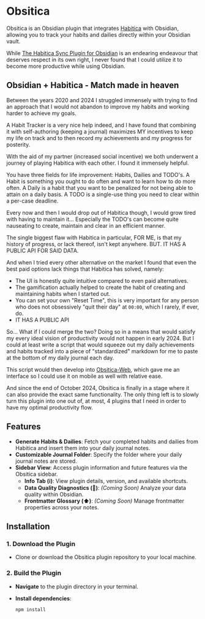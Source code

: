 # Obsitica

Obsitica is an Obsidian plugin that integrates [Habitica](https://habitica.com) with Obsidian, allowing you to track your habits and dailies directly within your Obsidian vault. 

While [The Habitica Sync Plugin for Obsidian](https://github.com/SuperChamp234/habitica-sync) is an endearing endeavour that deserves respect in its own right, I never found that I could utilize it to become more productive while using Obsidian.

## Obsidian + Habitica - Match made in heaven

Between the years 2020 and 2024 I struggled immensely with trying to find an approach that I would not abandon to improve my habits and working harder to achieve my goals.

A Habit Tracker is a very nice help indeed, and I have found that combining it with self-authoring (keeping a journal) maximizes MY incentives to keep my life on track and to then record my achievements and my progress for posterity.

With the aid of my partner (increased social incentive) we both underwent a journey of playing Habitica with each other. 
I found it immensely helpful. 

You have three fields for life improvement: Habits, Dailies and TODO's. 
A Habit is something you ought to do often and want to learn how to do more often.
A Daily is a habit that you want to be penalized for not being able to attain on a daily basis.
A TODO is a single-use thing you need to clear within a per-case deadline.

Every now and then I would drop out of Habitica though, I would grow tired with having to maintain it... Especially the TODO's can become quite nauseating to create, maintain and clear in an efficient manner.

The single biggest flaw with Habitica in particular, FOR ME, is that my history of progress, or lack thereof, isn't kept anywhere. BUT. IT HAS A PUBLIC API FOR SAID DATA.

And when I tried every other alternative on the market I found that even the best paid options lack things that Habitica has solved, namely:
* The UI is honestly quite intuitive compared to even paid alternatives.
* The gamification actually helped to create the habit of creating and maintaining habits when I started out.
* You can set your own "Reset Time", this is very important for any person who does not obsessively "quit their day" at `00:00`, which I rarely, if ever, do.
* IT HAS A PUBLIC API

So... What if I could merge the two? 
Doing so in a means that would satisfy my every ideal vision of productivity would not happen in early 2024.
But I could at least write a script that would squeeze out my daily achievements and habits tracked into a piece of "standardized" markdown for me to paste at the bottom of my daily journal each day.

This script would then develop into [Obsitica-Web]([url](https://dotmavriq.github.io/Obsitica-Web/)), which gave me an interface so I could use it on mobile as well with relative ease.

And since the end of October 2024, Obsitica is finally in a stage where it can also provide the exact same functionality.
The only thing left is to slowly turn this plugin into one out of, at most, 4 plugins that I need in order to have my optimal productivity flow.

## Features

- **Generate Habits & Dailies**: Fetch your completed habits and dailies from Habitica and insert them into your daily journal notes.
- **Customizable Journal Folder**: Specify the folder where your daily journal notes are stored.
- **Sidebar View**: Access plugin information and future features via the Obsitica sidebar.
  - **Info Tab (ℹ️)**: View plugin details, version, and available shortcuts.
  - **Data Quality Diagnostics (🔎)**: *(Coming Soon)* Analyze your data quality within Obsidian.
  - **Frontmatter Glossary (⬆️)**: *(Coming Soon)* Manage frontmatter properties across your notes.

## Installation

### 1. Download the Plugin

- Clone or download the Obsitica plugin repository to your local machine.

### 2. Build the Plugin

- **Navigate** to the plugin directory in your terminal.
- **Install dependencies**:

  ```bash
  npm install
